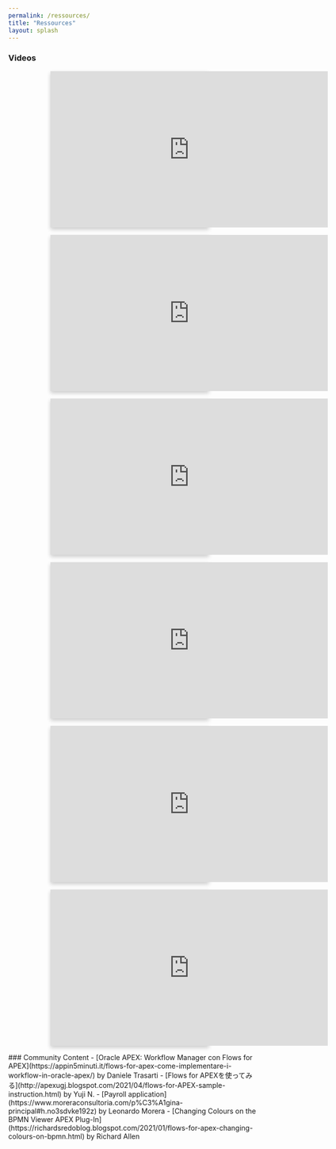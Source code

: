 ```yaml
---
permalink: /ressources/
title: "Ressources"
layout: splash
---
```

### Videos
<style type="text/css">
.video-container {
  display: flex;
  flex-direction: row;
  flex-wrap: wrap;
  justify-content: center;
}

.video-card {
  /* Add shadows to create the "card" effect */
  box-shadow: 0 4px 8px 0 rgba(0,0,0,0.2);
  transition: 0.3s;
  width:32%;
  min-width: 320px;
  display: inline-block;
  margin-bottom: 15px;
  margin-right: 15px;
}

/* On mouse-over, add a deeper shadow */
.video-card:hover {
  box-shadow: 0 8px 16px 0 rgba(0,0,0,0.2);
}

</style>
<div class="video-container">
<div class="video-card">
  <iframe width="560" height="315" src="https://www.youtube.com/embed/q77HqPuVN7s" title="YouTube video player" frameborder="0" allow="accelerometer; autoplay; clipboard-write; encrypted-media; gyroscope; picture-in-picture" allowfullscreen></iframe>
</div>
<div class="video-card">
  <iframe width="560" height="315" src="https://www.youtube.com/embed/4vraMSatlt8" title="YouTube video player" frameborder="0" allow="accelerometer; autoplay; clipboard-write; encrypted-media; gyroscope; picture-in-picture" allowfullscreen></iframe>
</div>
<div class="video-card">
   <iframe width="560" height="315" src="https://www.youtube.com/embed/NYLVzB5nEpY" title="YouTube video player" frameborder="0" allow="accelerometer; autoplay; clipboard-write; encrypted-media; gyroscope; picture-in-picture" allowfullscreen></iframe>
</div>
<div class="video-card">
   <iframe width="560" height="315" src="https://www.youtube.com/embed/lMDMVXPy0Jk" title="YouTube video player" frameborder="0" allow="accelerometer; autoplay; clipboard-write; encrypted-media; gyroscope; picture-in-picture" allowfullscreen></iframe>
</div>
<div class="video-card">
   <iframe width="560" height="315" src="https://www.youtube.com/embed/HyRrG_SDw58" title="YouTube video player" frameborder="0" allow="accelerometer; autoplay; clipboard-write; encrypted-media; gyroscope; picture-in-picture" allowfullscreen></iframe>
</div>
<div class="video-card">
   <iframe width="560" height="315" src="https://www.youtube.com/embed/uYAqO9vkGb8" title="YouTube video player" frameborder="0" allow="accelerometer; autoplay; clipboard-write; encrypted-media; gyroscope; picture-in-picture" allowfullscreen></iframe>
</div>
</div>
### Community Content
- [Oracle APEX: Workflow Manager con Flows for APEX](https://appin5minuti.it/flows-for-apex-come-implementare-i-workflow-in-oracle-apex/) by Daniele Trasarti
- [Flows for APEXを使ってみる](http://apexugj.blogspot.com/2021/04/flows-for-APEX-sample-instruction.html) by Yuji N. 
- [Payroll application](https://www.moreraconsultoria.com/p%C3%A1gina-principal#h.no3sdvke192z) by Leonardo Morera
- [Changing Colours on the BPMN Viewer APEX Plug-In](https://richardsredoblog.blogspot.com/2021/01/flows-for-apex-changing-colours-on-bpmn.html) by Richard Allen
